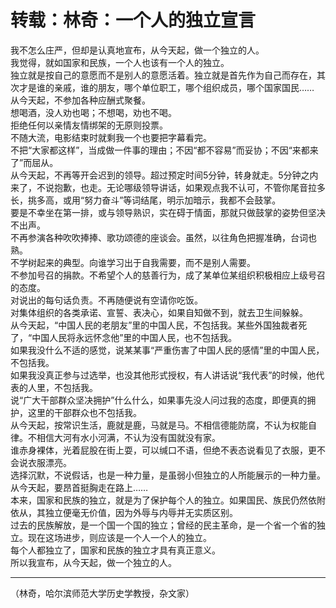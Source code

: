 # 转载：林奇：一个人的独立宣言

我不怎么庄严，但却是认真地宣布，从今天起，做一个独立的人。  
我觉得，就如国家和民族，一个人也该有一个人的独立。  
独立就是按自己的意愿而不是别人的意愿活着。独立就是首先作为自己而存在，其次才是谁的亲戚，谁的朋友，哪个单位职工，哪个组织成员，哪个国家国民……  
从今天起，不参加各种应酬式聚餐。  
想喝酒，没人劝也喝；不想喝，劝也不喝。  
拒绝任何以亲情友情绑架的无原则投票。  
不随大流，电影结束时就剩我一个也要把字幕看完。  
不把“大家都这样”，当成做一件事的理由；不因“都不容易”而妥协；不因“来都来了”而屈从。  
从今天起，不再等开会迟到的领导。超过预定时间5分钟，转身就走。5分钟之内来了，不说抱歉，也走。无论哪级领导讲话，如果观点我不认可，不管你尾音拉多长，挑多高，或用“努力奋斗”等词结尾，明示加暗示，我都不会鼓掌。  
要是不幸坐在第一排，或与领导熟识，实在碍于情面，那就只做鼓掌的姿势但坚决不出声。  
不再参演各种吹吹捧捧、歌功颂德的座谈会。虽然，以往角色把握准确，台词也熟。  
不学树起来的典型。向谁学习出于自我需要，而不是别人需要。  
不参加号召的捐款。不希望个人的慈善行为，成了某单位某组织积极相应上级号召的态度。  
对说出的每句话负责。不再随便说有空请你吃饭。  
对集体组织的各类承诺、宣誓、表决心，如果自知做不到，就去卫生间躲躲。  
从今天起，“中国人民的老朋友”里的中国人民，不包括我。某些外国独裁者死了，“中国人民将永远怀念他”里的中国人民，也不包括我。  
如果我没什么不适的感觉，说某某事“严重伤害了中国人民的感情”里的中国人民，不包括我。  
如果我没真正参与过选举，也没其他形式授权，有人讲话说“我代表”的时候，他代表的人里，不包括我。  
说“广大干部群众坚决拥护”什么什么，如果事先没人问过我的态度，即便真的拥护，这里的干部群众也不包括我。  
从今天起，按常识生活，鹿就是鹿，马就是马。不相信德能防腐，不认为权能自律。不相信大河有水小河满，不认为没有国就没有家。  
谁赤身裸体，光着屁股在街上耍，可以缄口不语，但绝不表态说看见了衣服，更不会说衣服漂亮。  
选择沉默，不说假话，也是一种力量，是虽弱小但独立的人所能展示的一种力量。  
从今天起，要昂首挺胸走在路上……  
本来，国家和民族的独立，就是为了保护每个人的独立。如果国民、族民仍然依附依从，其独立便毫无价值，因为外辱与内辱并无实质区别。  
过去的民族解放，是一个国一个国的独立；曾经的民主革命，是一个省一个省的独立。现在这场进步，则应该是一个人一个人的独立。  
每个人都独立了，国家和民族的独立才具有真正意义。  
所以我宣布，从今天起，做一个独立的人。  

---

（林奇，哈尔滨师范大学历史学教授，杂文家）
